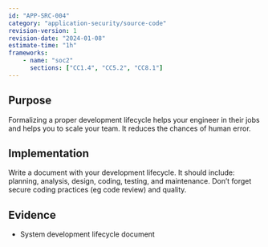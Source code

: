 ```yaml
---
id: "APP-SRC-004"
category: "application-security/source-code"
revision-version: 1
revision-date: "2024-01-08"
estimate-time: "1h"
frameworks:
    - name: "soc2"
      sections: ["CC1.4", "CC5.2", "CC8.1"]
---
```


## Purpose

Formalizing a proper development lifecycle helps your engineer in
their jobs and helps you to scale your team. It reduces the chances of
human error.

## Implementation

Write a document with your development lifecycle. It should include:
planning, analysis, design, coding, testing, and maintenance. Don’t
forget secure coding practices (eg code review) and quality.

## Evidence

- System development lifecycle document
